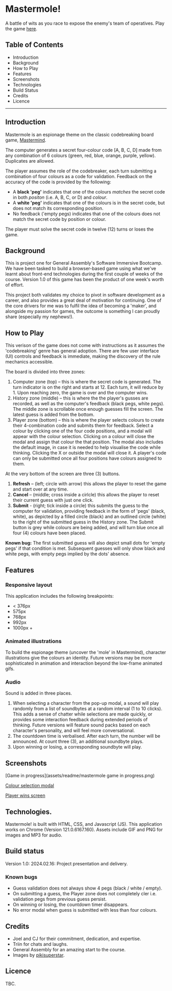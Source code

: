 # Mastermole!
A battle of wits as you race to expose the enemy's team of operatives. Play the game [here](https://tdha.github.io/mastermind).

## Table of Contents
+ Introduction
+ Background
+ How to Play
+ Features
+ Screenshots
+ Technologies
+ Build Status
+ Credits
+ Licence
---
## Introduction
Mastermole is an espionage theme on the classic codebreaking board game, [Mastermind](https://en.wikipedia.org/wiki/Mastermind_(board_game)).

The computer generates a secret four-colour code [A, B, C, D] made from any combination of 6 colours (green, red, blue, orange, purple, yellow). Duplicates are allowed.

The player assumes the role of the codebreaker, each turn submitting a combination of four colours as a code for validation. Feedback on the accuracy of the code is provided by the following:
- A **black 'peg'** indicates that one of the colours _matches_ the secret code in both _positon_ (i.e. A, B, C, or D) and _colour_.
- A **white 'peg'** indicates that one of the colours is in the secret code, but does not match its corresponding position.
- No feedback ('empty pegs) indicates that one of the colours does not match the secret code by position or colour.

The player must solve the secret code in twelve (12) turns or loses the game.

## Background
This is project one for General Assembly's Software Immersive Bootcamp. We have been tasked to build a browser-based game using what we've learnt about front-end technologies during the first couple of weeks of the course. Version 1.0 of this game has been the product of one week's worth of effort.

This project both validates my choice to pivot in software development as a career, and also provides a great deal of motivation for continuing. One of the core drivers for me was to fulfil the idea of becoming a 'maker', and alongside my passion for games, the outcome is something I can proudly share (especially my nephews!).

## How to Play
This verison of the game does not come with instructions as it assumes the 'codebreaking' genre has general adoption. There are few user interface (UI) controls and feedback is immediate, making the discovery of the rule mechanics accessible. 

The board is divided into three zones:
1. Computer zone (top) – this is where the secret code is generated. The turn indicator is on the right and starts at 12. Each turn, it will reduce by 1. Upon reaching zero, the game is over and the computer wins.
2. History zone (middle) – this is where the the player's gusses are recorded, as well as the computer's feedback (black pegs, white pegs). The middle zone is scrollable once enough guesses fill the screen. The latest guess is added from the bottom.
3. Player zone (bottom) – this is where the player selects colours to create their 4-combination code and submits them for feedback. Select a colour by clicking one of the four code positions, and a modal will appear with the colour selection. Clicking on a colour will close the modal and assign that colour the that position. The modal also includes the default image, in case it is needed to help visualise the code while thinking. Clicking the X or outside the modal will close it. A player's code can only be submitted once all four positions have colours assigned to them.

At the very bottom of the screen are three (3) buttons. 
1. **Refresh** – (left; circle with arrow) this allows the player to reset the game and start over at any time.
2. **Cancel** – (middle; cross inside a cirlcle) this allows the player to reset their current guess with just one click.
3. **Submit** - (right; tick inside a circle) this submits the guess to the computer for validation, providing feedback in the form of 'pegs' (black, white), as depicted by a filled circle (black) and an outlined circle (white) to the right of the submitted guess in the History zone. The Submit button is grey while colours are being added, and will turn blue once all four (4) colours have been placed.

**Known bug:** The first submitted guess will also depict small dots for 'empty pegs' if that condition is met. Subsequent guesses will only show black and white pegs, with empty pegs implied by the dots' absence. 

## Features
### Responsive layout
This application includes the following breakpoints:
* < 376px
* 575px
* 768px
* 992px
* 1000px +

### Animated illustrations
To build the espionage theme (uncover the 'mole' in Mastermind), character illustrations give the colours an identity. Future versions may be more sophisticated in animation and interaction beyond the low-frame animated gifs.

### Audio
Sound is added in three places.
1. When selecting a character from the pop-up modal, a sound will play randomly from a list of soundbytes at a random interval (1 to 10 clicks). This adds a sense of chatter while selections are made quickly, or provides some interaction feedback during extended periods of thinking. Future versions will feature sound packs based on each character's personality, and will feel more conversational.
2. The countdown time is verbalised. After each turn, the number will be announced. At count three (3), an additional soundbyte plays.
3. Upon winning or losing, a corresponding soundbyte will play.

## Screenshots
[Game in progress](assets/readme/mastermole game in progress.png)

[Colour selection modal](https://i.imgur.com/J3Fsdb8.png)

[Player wins screen](https://i.imgur.com/sRgvpL3.png)

## Technologies.
Mastermole! is built with HTML, CSS, and Javascript (JS). This application works on Chrome (Version 121.0.6167.160).
Assets include GIF and PNG for images and MP3 for audio.

## Build status
Version 1.0: 2024.02.16: Project presentation and delivery.

### Known bugs
+ Guess validation does not always show 4 pegs (black / white / empty).
+ On submitting a guess, the Player zone does not completely cler i.e. validation pegs from previous guess persist.
+ On winning or losing, the countdown timer disappears.
+ No error modal when guess is submitted with less than four colours.

## Credits
* Joel and CJ for their commitment, dedication, and expertise.
* Triin for chats and laughs.
* General Assembly for an amazing start to the course.
* Images by [pikisuperstar](https://www.freepik.com/free-vector/hand-drawn-people-avatar-collection_5183191.htm#page=2&query=faces&position=42&from_view=author&uuid=fbd8a1cd-6c97-4370-a12a-7c4e689c03fe).

## Licence
TBC.
